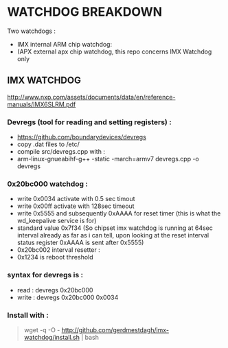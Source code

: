 # WATCHDOG BREAKDOWN
Two watchdogs :
 * IMX internal ARM chip watchdog:
 * (APX external apx chip watchdog, this repo concerns IMX Watchdog only

## IMX WATCHDOG
http://www.nxp.com/assets/documents/data/en/reference-manuals/IMX6SLRM.pdf 
### Devregs (tool for reading and setting registers) :
 * https://github.com/boundarydevices/devregs
 * copy .dat files to /etc/
 * compile src/devregs.cpp with :
 * arm-linux-gnueabihf-g++ -static -march=armv7 devregs.cpp -o devregs

### 0x20bc000 watchdog :
 * write 0x0034 activate with 0.5 sec timout
 * write 0x00ff  activate with 128sec timeout
 * write 0x5555 and subsequently 0xAAAA for reset timer (this is what the wd_keepalive service is for)
 * standard value 0x7f34 (So chipset imx watchdog is running at 64sec interval already as far as i can tell, upon looking at the reset interval status register 0xAAAA is sent after 0x5555)
 * 0x20bc002 interval resetter :
 * 0x1234 is reboot threshold 

### syntax for devregs is :
 * read : devregs 0x20bc000
 * write : devregs 0x20bc000 0x0034


### Install with :
 > wget -q -O - http://github.com/gerdmestdagh/imx-watchdog/install.sh | bash
